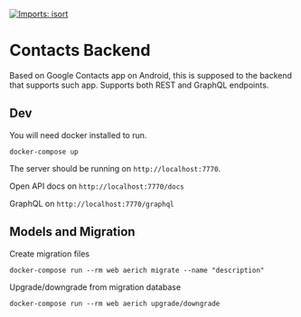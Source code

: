 [![Imports: isort](https://img.shields.io/badge/%20imports-isort-%231674b1?style=flat&labelColor=ef8336)](https://pycqa.github.io/isort/)

# Contacts Backend

Based on Google Contacts app on Android, this is supposed to the backend that supports such app. Supports both REST and GraphQL endpoints.

## Dev
You will need docker installed to run.

    docker-compose up

The server should be running on `http://localhost:7770`.

Open API docs on `http://localhost:7770/docs`

GraphQL on `http://localhost:7770/graphql`

## Models and Migration

Create migration files

    docker-compose run --rm web aerich migrate --name "description"

Upgrade/downgrade from migration database

    docker-compose run --rm web aerich upgrade/downgrade
